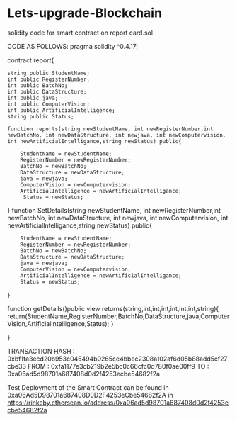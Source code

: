 # Lets-upgrade-Blockchain
solidity code for smart contract on report card.sol

CODE AS FOLLOWS: 
pragma solidity ^0.4.17;

contract report{
    
    string public StudentName;
    int public RegisterNumber;
    int public BatchNo;
    int public DataStructure;
    int public java;
    int public ComputerVision;
    int public ArtificialIntelligence;
    string public Status;
    
    function reports(string newStudentName, int newRegisterNumber,int newBatchNo, int newDataStructure, int newjava, int newComputervision, int newArtificialIntelligance,string newStatus) public{
        
        StudentName = newStudentName;
        RegisterNumber = newRegisterNumber;
        BatchNo = newBatchNo;
        DataStructure = newDataStructure;
        java = newjava;
        ComputerVision = newComputervision;
        ArtificialIntelligence = newArtificialIntelligance;
         Status = newStatus;
}
    function SetDetails(string newStudentName, int newRegisterNumber,int newBatchNo, int newDataStructure, int newjava, int newComputervision, int newArtificialIntelligance,string newStatus) public{
        
        StudentName = newStudentName;
        RegisterNumber = newRegisterNumber;
        BatchNo = newBatchNo;
        DataStructure = newDataStructure;
        java = newjava;
        ComputerVision = newComputervision;
        ArtificialIntelligence = newArtificialIntelligance;
        Status = newStatus;
}

   function  getDetails()public view returns(string,int,int,int,int,int,int,string){
   return(StudentName,RegisterNumber,BatchNo,DataStructure,java,ComputerVision,ArtificialIntelligence,Status);
}

}

        
TRANSACTION HASH : 0xbf1fa3ecd20b953c045494b0265ce4bbec2308a102af6d05b88add5cf27cbe33
FROM : 0xfa1177e3cb219b2e5bc0c66cfc0d780f0ae00ff9
TO : 0xa06ad5d98701a687408d0d2f4253ecbe54682f2a

Test Deployment of the Smart Contract can be found in 0xa06Ad5D98701a687408D0D2F4253eCbe54682f2A in
https://rinkeby.etherscan.io/address/0xa06ad5d98701a687408d0d2f4253ecbe54682f2a
